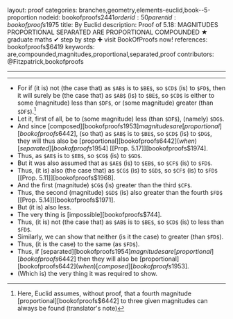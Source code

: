 layout: proof
categories: branches,geometry,elements-euclid,book--5-proportion
nodeid: bookofproofs$2441
orderid: 50
parentid: bookofproofs$1975
title: By Euclid
description:  Proof of 5.18: MAGNITUDES PROPORTIONAL SEPARATED ARE PROPORTIONAL COMPOUNDED &#9733; graduate maths &#10004; step by step &#10010; visit BookOfProofs now!
references: bookofproofs$6419
keywords: are,compounded,magnitudes,proportional,separated,proof
contributors: @Fitzpatrick,bookofproofs

---


---



* For if (it is) not (the case that) as `$AB$` is to `$BE$`, so `$CD$` (is) to `$FD$`, then it will surely be (the case that) as `$AB$` (is) to `$BE$`, so `$CD$` is either to some (magnitude) less than `$DF$`, or (some magnitude) greater (than `$DF$`).[^1]
* Let it, first of all, be to (some magnitude) less (than `$DF$`), (namely) `$DG$`.
* And since [composed][bookofproofs$1953] magnitudes are [proportional][bookofproofs$6442], (so that) as `$AB$` is to `$BE$`, so `$CD$` (is) to `$DG$`, they will thus also be [proportional][bookofproofs$6442] (when) [separated][bookofproofs$1954] [[Prop. 5.17]][bookofproofs$1974].
* Thus, as `$AE$` is to `$EB$`, so `$CG$` (is) to `$GD$`.
* But it was also assumed that as `$AE$` (is) to `$EB$`, so `$CF$` (is) to `$FD$`.
* Thus, (it is) also (the case that) as `$CG$` (is) to `$GD$`, so `$CF$` (is) to `$FD$` [[Prop. 5.11]][bookofproofs$1968].
* And the first (magnitude) `$CG$` (is) greater than the third `$CF$`.
* Thus, the second (magnitude) `$GD$` (is) also greater than the fourth `$FD$` [[Prop. 5.14]][bookofproofs$1971].
* But (it is) also less.
* The very thing is [impossible][bookofproofs$744].
* Thus, (it is) not (the case that) as `$AB$` is to `$BE$`, so `$CD$` (is) to less than `$FD$`.
* Similarly, we can show that neither (is it the case) to greater (than `$FD$`).
* Thus, (it is the case) to the same (as `$FD$`).
* Thus, if [separated][bookofproofs$1954] magnitudes are [proportional][bookofproofs$6442] then they will also be [proportional][bookofproofs$6442] (when) [composed][bookofproofs$1953].
* (Which is) the very thing it was required to show.

[^1]: Here, Euclid assumes, without proof, that a fourth magnitude [proportional][bookofproofs$6442] to three given magnitudes can always be found (translator's note)
